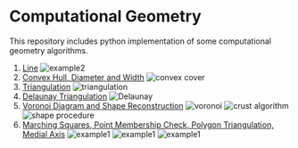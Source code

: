 # Computational Geometry
This repository includes python implementation of some
computational geometry algorithms.

1. [Line](HW/hw1/README.md)
![example2](HW/hw1/fig2.png)
2. [Convex Hull, Diameter and Width](HW/hw2/README.md)
![convex cover](HW/hw2/test_cases/fig1.png)
3. [Triangulation](HW/hw3-1/README.md)
![triangulation](HW/hw3-1/test_cases/points-2.png)
4. [Delaunay Triangulation](HW/hw3-2/README.md)
![Delaunay](HW/hw3-2/test_cases/points-2.png)
5. [Voronoi Diagram and Shape Reconstruction](HW/hw4/README.md)
![voronoi](HW/hw4/test_cases/points-1.png)
![crust algorithm](HW/hw4/test_cases/test-file-1.png)
![shape procedure](HW/hw4/test_cases/heart_shape.png)
6. [Marching Squares, Point Membership Check, Polygon Triangulation, Medial Axis](HW/project/README.md)
![example1](HW/project/images/shape-1.png)
![example1](HW/project/images/t18.png)
![example1](HW/project/images/m18.png)
